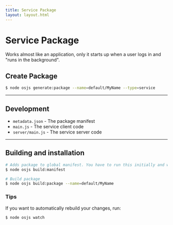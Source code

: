 ```yaml
---
title: Service Package
layout: layout.html
---
```


# Service Package

Works almost like an application, only it starts up when a user logs in and "runs in the background".

## Create Package

```bash
$ node osjs generate:package --name=default/MyName --type=service
```

---

## Development

- `metadata.json` - The package manifest
- `main.js` - The service client code
- `server/main.js` - The service server code

---

## Building and installation

```bash
# Adds package to global manifest. You have to run this initially and when you change your metadata file
$ node osjs build:manifest

# Build package
$ node osjs build:package --name=default/MyName
```

### Tips

If you want to automatically rebuild your changes, run:

```
$ node osjs watch
```
